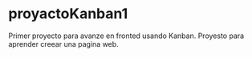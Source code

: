 # proyactoKanban1
Primer proyecto para avanze en fronted usando Kanban.
Proyesto para aprender creear una pagina web.

